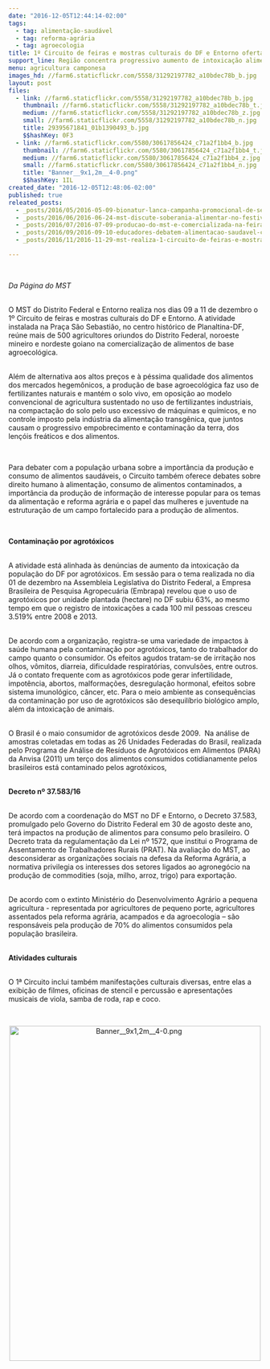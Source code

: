 ```yaml
---
date: "2016-12-05T12:44:14-02:00"
tags:
  - tag: alimentação-saudável
  - tag: reforma-agrária
  - tag: agroecologia
title: 1º Circuito de feiras e mostras culturais do DF e Entorno oferta variedade de alimentos agroecológicos
support_line: Região concentra progressivo aumento de intoxicação alimentar por consumo de agrotóxicos
menu: agricultura camponesa
images_hd: //farm6.staticflickr.com/5558/31292197782_a10bdec78b_b.jpg
layout: post
files:
  - link: //farm6.staticflickr.com/5558/31292197782_a10bdec78b_b.jpg
    thumbnail: //farm6.staticflickr.com/5558/31292197782_a10bdec78b_t.jpg
    medium: //farm6.staticflickr.com/5558/31292197782_a10bdec78b_z.jpg
    small: //farm6.staticflickr.com/5558/31292197782_a10bdec78b_n.jpg
    title: 29395671841_01b1390493_b.jpg
    $$hashKey: 0F3
  - link: //farm6.staticflickr.com/5580/30617856424_c71a2f1bb4_b.jpg
    thumbnail: //farm6.staticflickr.com/5580/30617856424_c71a2f1bb4_t.jpg
    medium: //farm6.staticflickr.com/5580/30617856424_c71a2f1bb4_z.jpg
    small: //farm6.staticflickr.com/5580/30617856424_c71a2f1bb4_n.jpg
    title: "Banner__9x1,2m__4-0.png"
    $$hashKey: 1IL
created_date: "2016-12-05T12:48:06-02:00"
published: true
releated_posts:
  - _posts/2016/05/2016-05-09-bionatur-lanca-campanha-promocional-de-sementes-agroecologicas.md
  - _posts/2016/06/2016-06-24-mst-discute-soberania-alimentar-no-festival-da-utopia.md
  - _posts/2016/07/2016-07-09-producao-do-mst-e-comercializada-na-feira-latino-americana-da-economia-solidaria.md
  - _posts/2016/09/2016-09-10-educadores-debatem-alimentacao-saudavel-como-um-direito-de-todos.md
  - _posts/2016/11/2016-11-29-mst-realiza-1-circuito-de-feiras-e-mostras-culturais-em-brasilia.md

---
```

<p>&nbsp;</p>

<p><em>Da P&aacute;gina do MST&nbsp;</em></p>

<p><br />
O MST&nbsp;do Distrito Federal e Entorno realiza nos dias 09 a 11 de dezembro o 1&ordm; Circuito de feiras e mostras culturais do DF e Entorno. A atividade instalada na Pra&ccedil;a S&atilde;o Sebasti&atilde;o, no centro hist&oacute;rico de Planaltina-DF, re&uacute;ne mais de 500 agricultores oriundos do Distrito Federal, noroeste mineiro e nordeste goiano na comercializa&ccedil;&atilde;o de alimentos de base agroecol&oacute;gica.</p>

<p><br />
Al&eacute;m de alternativa aos altos pre&ccedil;os e &agrave; p&eacute;ssima qualidade dos alimentos dos mercados hegem&ocirc;nicos, a produ&ccedil;&atilde;o de base agroecol&oacute;gica faz uso de fertilizantes naturais e mant&eacute;m o solo vivo, em oposi&ccedil;&atilde;o ao modelo convencional de agricultura sustentado no uso de fertilizantes industriais, na compacta&ccedil;&atilde;o do solo pelo uso excessivo de m&aacute;quinas e qu&iacute;micos, e no controle imposto pela ind&uacute;stria da alimenta&ccedil;&atilde;o transg&ecirc;nica, que juntos causam o progressivo empobrecimento e contamina&ccedil;&atilde;o da terra, dos len&ccedil;&oacute;is fre&aacute;ticos e dos alimentos.</p>

<p>&nbsp; &nbsp; &nbsp; &nbsp; &nbsp; &nbsp; &nbsp; &nbsp;</p>

<p>Para debater com a popula&ccedil;&atilde;o urbana sobre a import&acirc;ncia da produ&ccedil;&atilde;o e consumo de alimentos saud&aacute;veis, o Circuito tamb&eacute;m oferece debates sobre direito humano &agrave; alimenta&ccedil;&atilde;o, consumo de alimentos contaminados, a import&acirc;ncia da produ&ccedil;&atilde;o de informa&ccedil;&atilde;o de interesse popular para os temas da alimenta&ccedil;&atilde;o e reforma agr&aacute;ria e o papel das mulheres e juventude na estrutura&ccedil;&atilde;o de um campo fortalecido para a produ&ccedil;&atilde;o de alimentos.</p>

<p>&nbsp;</p>

<p><strong>Contamina&ccedil;&atilde;o por agrot&oacute;xicos</strong></p>

<p><br />
A atividade est&aacute; alinhada &agrave;s den&uacute;ncias de aumento da intoxica&ccedil;&atilde;o da popula&ccedil;&atilde;o do DF por agrot&oacute;xicos. Em sess&atilde;o para o tema realizada no dia 01 de dezembro na Assembleia Legislativa do Distrito Federal, a Empresa Brasileira de Pesquisa Agropecu&aacute;ria (Embrapa) revelou que o uso de agrot&oacute;xicos por unidade plantada (hectare) no DF subiu 63%, ao mesmo tempo em que o registro de intoxica&ccedil;&otilde;es a cada 100 mil pessoas cresceu 3.519% entre 2008 e 2013.&nbsp;</p>

<p><br />
De acordo com a organiza&ccedil;&atilde;o, registra-se uma variedade de impactos &agrave; sa&uacute;de humana pela contamina&ccedil;&atilde;o por agrot&oacute;xicos, tanto do trabalhador do campo quanto o consumidor. Os efeitos agudos tratam-se de irrita&ccedil;&atilde;o nos olhos, v&ocirc;mitos, diarreia, dificuldade respirat&oacute;rias, convuls&otilde;es, entre outros. J&aacute; o contato frequente com as agrot&oacute;xicos pode gerar infertilidade, impot&ecirc;ncia, abortos, malforma&ccedil;&otilde;es, desregula&ccedil;&atilde;o hormonal, efeitos sobre sistema imunol&oacute;gico, c&acirc;ncer, etc. Para o meio ambiente as consequ&ecirc;ncias da contamina&ccedil;&atilde;o por uso de agrot&oacute;xicos s&atilde;o desequil&iacute;brio biol&oacute;gico amplo, al&eacute;m da intoxica&ccedil;&atilde;o de animais.</p>

<p><br />
O Brasil &eacute; o maio consumidor de agrot&oacute;xicos desde 2009. &nbsp;Na an&aacute;lise de amostras coletadas em todas as 26 Unidades Federadas do Brasil, realizada pelo Programa de An&aacute;lise de Res&iacute;duos de Agrot&oacute;xicos em Alimentos (PARA) da Anvisa (2011) um ter&ccedil;o dos alimentos consumidos cotidianamente pelos brasileiros est&aacute; contaminado pelos agrot&oacute;xicos,</p>

<p><br />
<strong>Decreto n&ordm; 37.583/16</strong></p>

<p><br />
De acordo com a coordena&ccedil;&atilde;o do MST no DF e Entorno, o Decreto 37.583, promulgado pelo Governo do Distrito Federal em 30 de agosto deste ano, ter&aacute; impactos na produ&ccedil;&atilde;o de alimentos para consumo pelo brasileiro. O Decreto trata da regulamenta&ccedil;&atilde;o da Lei n&ordm; 1572, que institui o Programa de Assentamento de Trabalhadores Rurais (PRAT). Na avalia&ccedil;&atilde;o do MST, ao desconsiderar as organiza&ccedil;&otilde;es sociais na defesa da Reforma Agr&aacute;ria, a normativa privilegia os interesses dos setores ligados ao agroneg&oacute;cio na produ&ccedil;&atilde;o de commodities (soja, milho, arroz, trigo) para exporta&ccedil;&atilde;o.&nbsp;</p>

<p><br />
De acordo com o extinto Minist&eacute;rio do Desenvolvimento Agr&aacute;rio a pequena agricultura - representada por agricultores de pequeno porte, agricultores assentados pela reforma agr&aacute;ria, acampados e da agroecologia &ndash; s&atilde;o respons&aacute;veis pela produ&ccedil;&atilde;o de 70% do alimentos consumidos pela popula&ccedil;&atilde;o brasileira.<br />
&nbsp;</p>

<p><strong>Atividades culturais</strong></p>

<p><br />
O 1&ordf; Circuito inclui tamb&eacute;m manifesta&ccedil;&otilde;es culturais diversas, entre elas a exibi&ccedil;&atilde;o de filmes, oficinas de stencil e percuss&atilde;o e apresenta&ccedil;&otilde;es musicais de viola, samba de roda, rap e coco.</p>

<p>&nbsp;</p>

<p style="text-align:center"><img alt="Banner__9x1,2m__4-0.png" height="667" src="//farm6.staticflickr.com/5580/30617856424_c71a2f1bb4_b.jpg" width="500" /></p>
